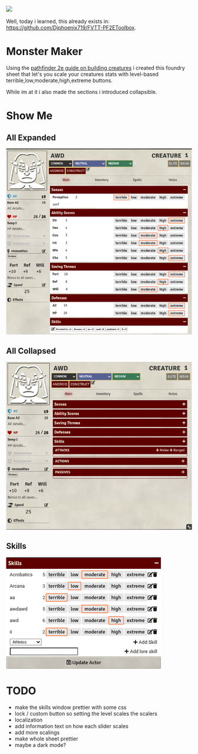 ![](https://img.shields.io/badge/Foundry-v0.8.8-informational)
<!--- Downloads @ Latest Badge -->
<!--- replace <user>/<repo> with your username/repository -->
<!--- ![Latest Release Download Count](https://img.shields.io/github/downloads/sum-catnip/monster-maker/latest/module.zip) -->

<!--- Forge Bazaar Install % Badge -->
<!--- replace <your-module-name> with the `name` in your manifest -->
<!--- ![Forge Installs](https://img.shields.io/badge/dynamic/json?label=Forge%20Installs&query=package.installs&suffix=%25&url=https%3A%2F%2Fforge-vtt.com%2Fapi%2Fbazaar%2Fpackage%2Fmonster-maker&colorB=4aa94a) -->

Well, today i learned, this already exists in: https://github.com/Djphoenix719/FVTT-PF2EToolbox.

# Monster Maker

Using the [pathfinder 2e guide on building creatures](https://2e.aonprd.com/Rules.aspx?ID=995)
i created this foundry sheet that let's you scale your creatures stats with
level-based terrible,low,moderate,high,extreme buttons.

While im at it i also made the sections i introduced collapsible.

# Show Me

## All Expanded
![screenshot expanded](scrots/expanded.png)

## All Collapsed
![screenshot collapsed](scrots/collapsed.png)

## Skills
![screenshot skills](scrots/skills.png)

# TODO

- make the skills window prettier with some css
- lock / custom button so setting the level scales the scalers
- localization
- add information text on how each slider scales
- add more scalings
- make whole sheet prettier
- maybe a dark mode?
